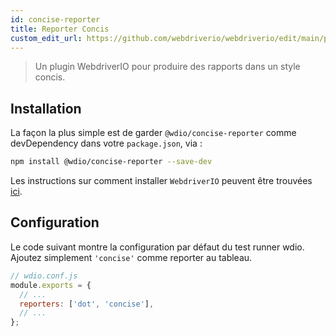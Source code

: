 ```yaml
---
id: concise-reporter
title: Reporter Concis
custom_edit_url: https://github.com/webdriverio/webdriverio/edit/main/packages/wdio-concise-reporter/README.md
---
```



> Un plugin WebdriverIO pour produire des rapports dans un style concis.

## Installation

La façon la plus simple est de garder `@wdio/concise-reporter` comme devDependency dans votre `package.json`, via :

```sh
npm install @wdio/concise-reporter --save-dev
```

Les instructions sur comment installer `WebdriverIO` peuvent être trouvées [ici](https://webdriver.io/docs/gettingstarted).

## Configuration

Le code suivant montre la configuration par défaut du test runner wdio. Ajoutez simplement `'concise'` comme reporter
au tableau.

```js
// wdio.conf.js
module.exports = {
  // ...
  reporters: ['dot', 'concise'],
  // ...
};
```